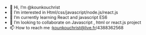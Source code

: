 - 👋 Hi, I’m @kounkouchrist
- 👀 I’m interested in Html/css/javascript/node.js/react.js
- 🌱 I’m currently learning React and javascript ES6
- 💞️ I’m looking to collaborate on Javascript , html or react.js project 
- 📫 How to reach me :kounkouchrist@live.fr/4388362568

<!---
kounkouchrist/kounkouchrist is a ✨ special ✨ repository because its `README.md` (this file) appears on your GitHub profile.
You can click the Preview link to take a look at your changes.
--->
